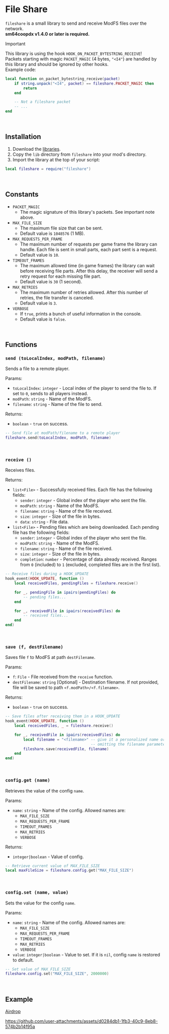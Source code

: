 # File Share

`fileshare` is a small library to send and receive ModFS files over the network.<br>
**sm64coopdx v1.4.0 or later is required.**

> [!IMPORTANT]
> This library is using the hook `HOOK_ON_PACKET_BYTESTRING_RECEIVE`!<br>
> Packets starting with magic `PACKET_MAGIC` (4 bytes, `"<I4"`) are handled by this library and should be ignored by other hooks.<br>
> Example code:
```lua
local function on_packet_bytestring_receive(packet)
    if string.unpack("<I4", packet) == fileshare.PACKET_MAGIC then
        return
    end

    -- Not a fileshare packet
    -- ...
end
```

<br>

## Installation

1. Download the [libraries](https://github.com/PeachyPeachSM64/coopdx-libs/archive/refs/heads/master.zip).
2. Copy the `lib` directory from `fileshare` into your mod's directory.
3. Import the library at the top of your script:
```lua
local fileshare = require("fileshare")
```

<br>

## Constants

- `PACKET_MAGIC`
  - The magic signature of this library's packets. See important note above.
- `MAX_FILE_SIZE`
  - The maximum file size that can be sent.
  - Default value is `1048576` (1 MB).
- `MAX_REQUESTS_PER_FRAME`
  - The maximum number of requests per game frame the library can handle. Each file is sent in small parts, each part sent is a request.
  - Default value is `10`.
- `TIMEOUT_FRAMES`
  - The maximum allowed time (in game frames) the library can wait before receiving file parts. After this delay, the receiver will send a retry request for each missing file part.
  - Default value is `30` (1 second).
- `MAX_RETRIES`
  - The maximum number of retries allowed. After this number of retries, the file transfer is canceled.
  - Default value is `3`.
- `VERBOSE`
  - If `true`, prints a bunch of useful information in the console.
  - Default value is `false`.

<br>

## Functions

### `send (toLocalIndex, modPath, filename)`

Sends a file to a remote player.

Params:
- `toLocalIndex`: `integer` - Local index of the player to send the file to. If set to `0`, sends to all players instead.
- `modPath`: `string` - Name of the ModFS.
- `filename`: `string` - Name of the file to send.

Returns:
- `boolean` - `true` on success.

```lua
-- Send file at modPath/filename to a remote player
fileshare.send(toLocalIndex, modPath, filename)
```

<br>

### `receive ()`

Receives files.

Returns:
- `list<File>` - Successfully received files. Each file has the following fields:
  - `sender`: `integer` - Global index of the player who sent the file.
  - `modPath`: `string` - Name of the ModFS.
  - `filename`: `string` - Name of the file received.
  - `size`: `integer` - Size of the file in bytes.
  - `data`: `string` - File data.
- `list<File>` - Pending files which are being downloaded. Each pending file has the following fields:
  - `sender`: `integer` - Global index of the player who sent the file.
  - `modPath`: `string` - Name of the ModFS.
  - `filename`: `string` - Name of the file received.
  - `size`: `integer` - Size of the file in bytes.
  - `completion`: `number` - Percentage of data already received. Ranges from `0` (included) to `1` (excluded, completed files are in the first list).

```lua
-- Receive files during a HOOK_UPDATE
hook_event(HOOK_UPDATE, function ()
    local receivedFiles, pendingFiles = fileshare.receive()

    for _, pendingFile in ipairs(pendingFiles) do
        -- pending files...
    end

    for _, receivedFile in ipairs(receivedFiles) do
        -- received files...
    end
end)
```

<br>

### `save (f, destFilename)`

Saves file `f` to ModFS at path `destFilename`.

Params:
- `f`: `File` - File received from the `receive` function.
- `destFilename`: `string` [Optional] - Destination filename. If not provided, file will be saved to path `<f.modPath>/<f.filename>`.

Returns:
- `boolean` - `true` on success.

```lua
-- Save files after receiving them in a HOOK_UPDATE
hook_event(HOOK_UPDATE, function ()
    local receivedFiles, _ = fileshare.receive()

    for _, receivedFile in ipairs(receivedFiles) do
        local filename = "<filename>" -- give it a personalized name or keep it default by
                                      -- omitting the filename parameter in the `save` function
        fileshare.save(receivedFile, filename)
    end
end)
```

<br>

### `config.get (name)`

Retrieves the value of the config `name`.

Params:
- `name`: `string` - Name of the config. Allowed names are:
  - `MAX_FILE_SIZE`
  - `MAX_REQUESTS_PER_FRAME`
  - `TIMEOUT_FRAMES`
  - `MAX_RETRIES`
  - `VERBOSE`

Returns:
- `integer|boolean` - Value of config.

```lua
-- Retrieve current value of MAX_FILE_SIZE
local maxFileSize = fileshare.config.get("MAX_FILE_SIZE")
```

<br>

### `config.set (name, value)`

Sets the value for the config `name`.

Params:
- `name`: `string` - Name of the config. Allowed names are:
  - `MAX_FILE_SIZE`
  - `MAX_REQUESTS_PER_FRAME`
  - `TIMEOUT_FRAMES`
  - `MAX_RETRIES`
  - `VERBOSE`
- `value`: `integer|boolean` - Value to set. If it is `nil`, config `name` is restored to default.

```lua
-- Set value of MAX_FILE_SIZE
fileshare.config.set("MAX_FILE_SIZE", 2000000)
```

<br>

## Example

[Airdrop](https://github.com/PeachyPeachSM64/coopdx-libs/tree/master/fileshare/example)

https://github.com/user-attachments/assets/d0284db1-1fb3-40c9-8eb8-574b2b14f95a
